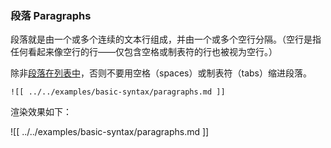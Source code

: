### 段落 Paragraphs

段落就是由一个或多个连续的文本行组成，并由一个或多个空行分隔。（空行是指任何看起来像空行的行——仅包含空格或制表符的行也被视为空行。）

除非[段落在列表中](#adding-elements-in-lists)，否则不要用空格（spaces）或制表符（tabs）缩进段落。

```
![[ ../../examples/basic-syntax/paragraphs.md ]]
```

渲染效果如下：

![[ ../../examples/basic-syntax/paragraphs.md ]]